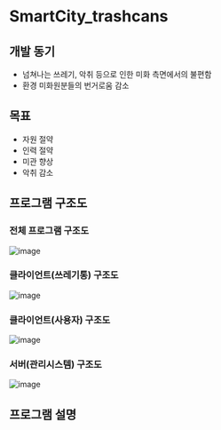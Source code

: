 # SmartCity_trashcans

## 개발 동기
- 넘쳐나는 쓰레기, 악취 등으로 인한 미화 측면에서의 불편함
- 환경 미화원분들의 번거로움 감소

## 목표
- 자원 절약
- 인력 절약
- 미관 향상
- 악취 감소

## 프로그램 구조도
### 전체 프로그램 구조도
![image](https://user-images.githubusercontent.com/39904216/90106478-6d739600-dd82-11ea-91f5-3c39753b4f90.png)

### 클라이언트(쓰레기통) 구조도 
![image](https://user-images.githubusercontent.com/39904216/90106482-719fb380-dd82-11ea-8b65-e187a64516ce.png)

### 클라이언트(사용자) 구조도
![image](https://user-images.githubusercontent.com/39904216/90106488-75333a80-dd82-11ea-8312-ced9c9403813.png)

### 서버(관리시스템) 구조도
![image](https://user-images.githubusercontent.com/39904216/90106502-795f5800-dd82-11ea-909f-ac58af411ea1.png)

## 프로그램 설명
